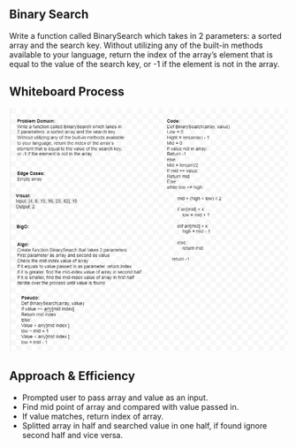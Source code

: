 ## Binary Search
Write a function called BinarySearch which takes in 2 parameters: a sorted array and the search key. Without utilizing any of the built-in methods available to your language, return the index of the array’s element that is equal to the value of the search key, or -1 if the element is not in the array. 

## Whiteboard Process  

![Alt text](Imgs/Capture.PNG?raw=true "directory")  


## Approach & Efficiency

- Prompted user to pass array and value as an input.
- Find mid point of array and compared with value passed in.
- If value matches, return index of array.
- Splitted array in half and searched value in one half, if found ignore second half and vice versa. 
